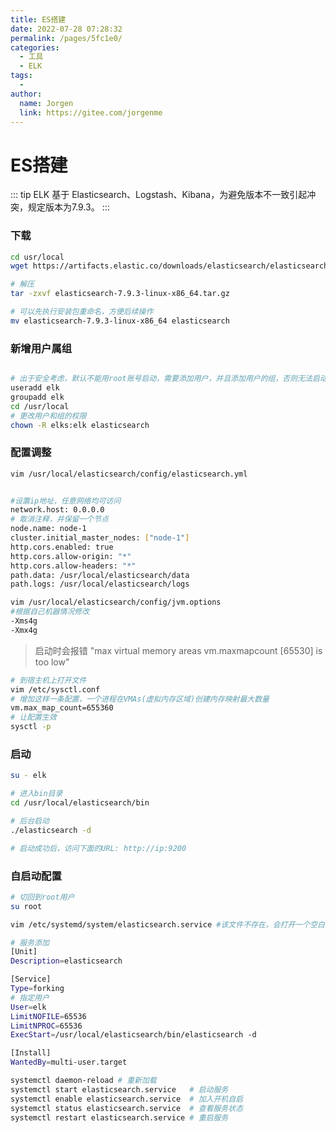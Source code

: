 ```yaml
---
title: ES搭建
date: 2022-07-28 07:28:32
permalink: /pages/5fc1e0/
categories:
  - 工具
  - ELK
tags:
  - 
author: 
  name: Jorgen
  link: https://gitee.com/jorgenme
---
```

# ES搭建
::: tip
ELK 基于 Elasticsearch、Logstash、Kibana，为避免版本不一致引起冲突，规定版本为7.9.3。
:::


### 下载
```bash
cd usr/local
wget https://artifacts.elastic.co/downloads/elasticsearch/elasticsearch-7.9.3-linux-x86_64.tar.gz

# 解压
tar -zxvf elasticsearch-7.9.3-linux-x86_64.tar.gz

# 可以先执行安装包重命名，方便后续操作
mv elasticsearch-7.9.3-linux-x86_64 elasticsearch
```

### 新增用户属组
```bash

# 出于安全考虑，默认不能用root账号启动，需要添加用户，并且添加用户的组，否则无法启动
useradd elk 
groupadd elk
cd /usr/local
# 更改用户和组的权限
chown -R elks:elk elasticsearch
```

### 配置调整
```bash
vim /usr/local/elasticsearch/config/elasticsearch.yml


#设置ip地址，任意网络均可访问
network.host: 0.0.0.0 
# 取消注释，并保留一个节点
node.name: node-1
cluster.initial_master_nodes: ["node-1"]
http.cors.enabled: true
http.cors.allow-origin: "*"
http.cors.allow-headers: "*"
path.data: /usr/local/elasticsearch/data
path.logs: /usr/local/elasticsearch/logs

vim /usr/local/elasticsearch/config/jvm.options
#根据自己机器情况修改
-Xms4g
-Xmx4g
```

> 启动时会报错 "max virtual memory areas vm.maxmapcount [65530] is too low"
```bash
# 到宿主机上打开文件
vim /etc/sysctl.conf
# 增加这样一条配置，一个进程在VMAs(虚拟内存区域)创建内存映射最大数量
vm.max_map_count=655360
# 让配置生效
sysctl -p
```
### 启动
```bash
su - elk

# 进入bin目录
cd /usr/local/elasticsearch/bin

# 后台启动
./elasticsearch -d

# 启动成功后，访问下面的URL: http://ip:9200
```

### 自启动配置
```bash
# 切回到root用户
su root

vim /etc/systemd/system/elasticsearch.service #该文件不存在，会打开一个空白页面新建

# 服务添加
[Unit]
Description=elasticsearch

[Service]
Type=forking
# 指定用户
User=elk
LimitNOFILE=65536
LimitNPROC=65536
ExecStart=/usr/local/elasticsearch/bin/elasticsearch -d

[Install]
WantedBy=multi-user.target

systemctl daemon-reload	# 重新加载
systemctl start elasticsearch.service	# 启动服务
systemctl enable elasticsearch.service	# 加入开机自启
systemctl status elasticsearch.service	# 查看服务状态
systemctl restart elasticsearch.service # 重启服务
```
